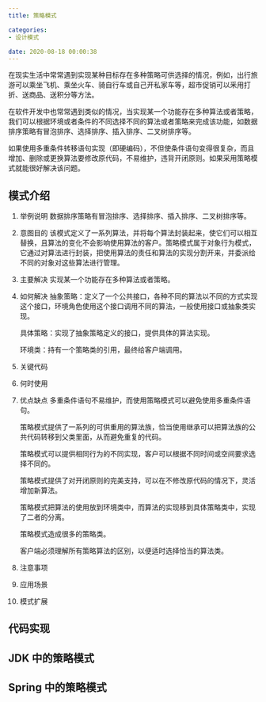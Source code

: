 ```yaml
---
title: 策略模式

categories:
- 设计模式

date: 2020-08-18 00:00:38
---
```

在现实生活中常常遇到实现某种目标存在多种策略可供选择的情况，例如，出行旅游可以乘坐飞机、乘坐火车、骑自行车或自己开私家车等，超市促销可以釆用打折、送商品、送积分等方法。

在软件开发中也常常遇到类似的情况，当实现某一个功能存在多种算法或者策略，我们可以根据环境或者条件的不同选择不同的算法或者策略来完成该功能，如数据排序策略有冒泡排序、选择排序、插入排序、二叉树排序等。

如果使用多重条件转移语句实现（即硬编码），不但使条件语句变得很复杂，而且增加、删除或更换算法要修改原代码，不易维护，违背开闭原则。如果采用策略模式就能很好解决该问题。

## 模式介绍
1. 举例说明
    数据排序策略有冒泡排序、选择排序、插入排序、二叉树排序等。

1. 意图目的
    该模式定义了一系列算法，并将每个算法封装起来，使它们可以相互替换，且算法的变化不会影响使用算法的客户。策略模式属于对象行为模式，它通过对算法进行封装，把使用算法的责任和算法的实现分割开来，并委派给不同的对象对这些算法进行管理。

1. 主要解决
    实现某一个功能存在多种算法或者策略。

1. 如何解决
    抽象策略：定义了一个公共接口，各种不同的算法以不同的方式实现这个接口，环境角色使用这个接口调用不同的算法，一般使用接口或抽象类实现。

    具体策略：实现了抽象策略定义的接口，提供具体的算法实现。

    环境类：持有一个策略类的引用，最终给客户端调用。

1. 关键代码

1. 何时使用

1. 优点缺点
    多重条件语句不易维护，而使用策略模式可以避免使用多重条件语句。

    策略模式提供了一系列的可供重用的算法族，恰当使用继承可以把算法族的公共代码转移到父类里面，从而避免重复的代码。

    策略模式可以提供相同行为的不同实现，客户可以根据不同时间或空间要求选择不同的。

    策略模式提供了对开闭原则的完美支持，可以在不修改原代码的情况下，灵活增加新算法。

    策略模式把算法的使用放到环境类中，而算法的实现移到具体策略类中，实现了二者的分离。

    策略模式造成很多的策略类。

    客户端必须理解所有策略算法的区别，以便适时选择恰当的算法类。

1. 注意事项

1. 应用场景

1. 模式扩展

## 代码实现

## JDK 中的策略模式

## Spring 中的策略模式